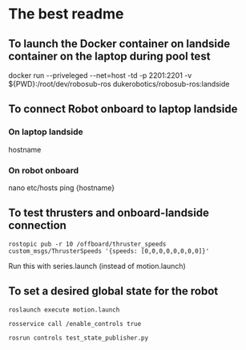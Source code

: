 # The best readme

## To launch the Docker container on landside container on the laptop during pool test

docker run --priveleged --net=host -td -p 2201:2201 -v ${PWD}:/root/dev/robosub-ros dukerobotics/robosub-ros:landside

## To connect Robot onboard to laptop landside 

### On laptop landside
hostname

### On robot onboard
nano etc/hosts
ping {hostname}

## To test thrusters and onboard-landside connection
``rostopic pub -r 10 /offboard/thruster_speeds custom_msgs/ThrusterSpeeds '{speeds: [0,0,0,0,0,0,0,0]}'``

Run this with series.launch (instead of motion.launch)

## To set a desired global state for the robot
``roslaunch execute motion.launch``

``rosservice call /enable_controls true``

``rosrun controls test_state_publisher.py``
